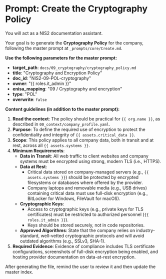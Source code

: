 # Prompt: Create the Cryptography Policy

You will act as a NIS2 documentation assistant.

Your goal is to generate the **Cryptography Policy** for the company, following the master prompt at `_prompts/core/Create.md`.

**Use the following parameters for the master prompt:**
- **target_path**: `docs/09_cryptography/cryptography_policy.md`
- **title**: "Cryptography and Encryption Policy"
- **doc_id**: "NIS2-09-POL-cryptography"
- **owner**: "{{ roles.it_admin }}"
- **enisa_mapping**: "09 / Cryptography and encryption"
- **type**: "POL"
- **overwrite**: `false`

**Content guidelines (in addition to the master prompt):**
1.  **Read the context**: The policy should be practical for `{{ org.name }}`, as described in `00_context/company_profile.yaml`.
2.  **Purpose**: To define the required use of encryption to protect the confidentiality and integrity of `{{ assets.critical_data }}`.
3.  **Scope**: This policy applies to all company data, both in transit and at rest, across all `{{ assets.systems }}`.
4.  **Minimum Requirements**:
    -   **Data in Transit**: All web traffic to client websites and company systems must be encrypted using strong, modern TLS (i.e., HTTPS).
    -   **Data at Rest**:
        -   Critical data stored on company-managed servers (e.g., `{{ assets.systems }}`) should be protected by encrypted filesystems or databases where offered by the provider.
        -   Company laptops and removable media (e.g., USB drives) containing critical data must use full-disk encryption (e.g., BitLocker for Windows, FileVault for macOS).
    -   **Cryptographic Keys**:
        -   Access to cryptographic keys (e.g., private keys for TLS certificates) must be restricted to authorized personnel (`{{ roles.it_admin }}`).
        -   Keys should be stored securely, not in code repositories.
    -   **Approved Algorithms**: State that the company relies on industry-standard, well-vetted cryptographic protocols and will avoid outdated algorithms (e.g., SSLv3, SHA-1).
5.  **Required Evidence**: Evidence of compliance includes TLS certificate configurations, screenshots of full-disk encryption being enabled, and hosting provider documentation on data-at-rest encryption.

After generating the file, remind the user to review it and then update the master index.

